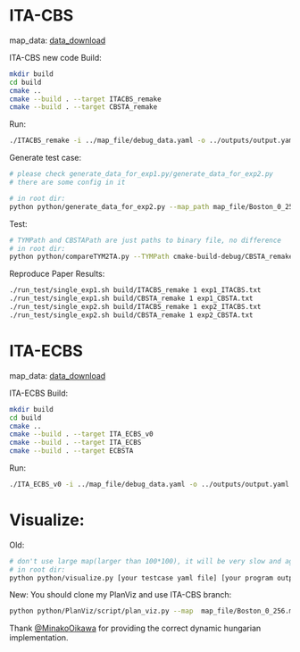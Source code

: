 # ITA-CBS

map_data: [data_download](https://drive.google.com/file/d/1NOI4AxlLeqFZKxPTLKaU5x70LJUBswk-/view?usp=sharing)

ITA-CBS new code
Build:

```bash
mkdir build
cd build
cmake ..
cmake --build . --target ITACBS_remake
cmake --build . --target CBSTA_remake
```

Run:
```bash
./ITACBS_remake -i ../map_file/debug_data.yaml -o ../outputs/output.yaml
```

Generate test case:

```bash
# please check generate_data_for_exp1.py/generate_data_for_exp2.py
# there are some config in it

# in root dir:
python python/generate_data_for_exp2.py --map_path map_file/Boston_0_256.map --output_dir map_file/Paper_boston_256_256_060 --common_ratio 0.6
```

Test:

```bash
# TYMPath and CBSTAPath are just paths to binary file, no difference
# in root dir:
python python/compareTYM2TA.py --TYMPath cmake-build-debug/CBSTA_remake --CBSTAPath cmake-build-debug/ITACBS_remake --map_dir map_file/Paper_boston_256_256_060 --time 15 --seed 0
```

Reproduce Paper Results:

```bash
./run_test/single_exp1.sh build/ITACBS_remake 1 exp1_ITACBS.txt
./run_test/single_exp1.sh build/CBSTA_remake 1 exp1_CBSTA.txt
./run_test/single_exp2.sh build/ITACBS_remake 1 exp2_ITACBS.txt
./run_test/single_exp2.sh build/CBSTA_remake 1 exp2_CBSTA.txt
```

# ITA-ECBS

map_data: [data_download](https://drive.google.com/file/d/1qSGpVkGmnsI23DeuGRqj7CNO0hKfHXB-/view?usp=sharing)

ITA-ECBS
Build:

```bash
mkdir build
cd build
cmake ..
cmake --build . --target ITA_ECBS_v0
cmake --build . --target ITA_ECBS
cmake --build . --target ECBSTA
```

Run:
```bash
./ITA_ECBS_v0 -i ../map_file/debug_data.yaml -o ../outputs/output.yaml
```

# Visualize:

Old:
```bash
# don't use large map(larger than 100*100), it will be very slow and agents will be very small.
# in root dir:
python python/visualize.py [your testcase yaml file] [your program output yaml]
```

New:
You should clone my PlanViz and use ITA-CBS branch:
```bash
python python/PlanViz/script/plan_viz.py --map  map_file/Boston_0_256.map --plan_path_type2 outputs/output.yaml --grid --aid --ca --tid --ppm 2
```


Thank [@MinakoOikawa](https://twitter.com/minakooikawa) for providing the correct dynamic hungarian implementation.
